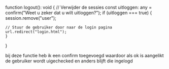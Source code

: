function logout(): void {
    // Verwijder de sessies
    const uitloggen: any = confirm("Weet u zeker dat u wilt uitloggen?");
    if (uitloggen === true) {
    session.remove("user");

    // Stuur de gebruiker door naar de login pagina
    url.redirect("login.html");
    }
}

bij deze functie heb ik een confirm toegevoegd waardoor als ok is aangelikt de gebruiker wordt uigechecked en anders blijft die ingelogd